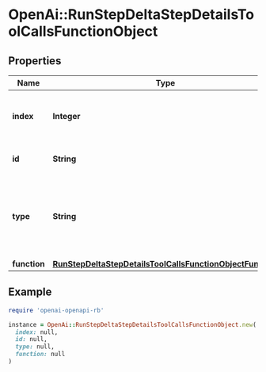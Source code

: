 # OpenAi::RunStepDeltaStepDetailsToolCallsFunctionObject

## Properties

| Name | Type | Description | Notes |
| ---- | ---- | ----------- | ----- |
| **index** | **Integer** | The index of the tool call in the tool calls array. |  |
| **id** | **String** | The ID of the tool call object. | [optional] |
| **type** | **String** | The type of tool call. This is always going to be &#x60;function&#x60; for this type of tool call. |  |
| **function** | [**RunStepDeltaStepDetailsToolCallsFunctionObjectFunction**](RunStepDeltaStepDetailsToolCallsFunctionObjectFunction.md) |  | [optional] |

## Example

```ruby
require 'openai-openapi-rb'

instance = OpenAi::RunStepDeltaStepDetailsToolCallsFunctionObject.new(
  index: null,
  id: null,
  type: null,
  function: null
)
```

